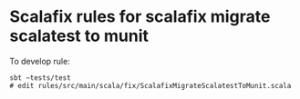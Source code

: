 # Scalafix rules for scalafix migrate scalatest to munit

To develop rule:
```
sbt ~tests/test
# edit rules/src/main/scala/fix/ScalafixMigrateScalatestToMunit.scala
```
